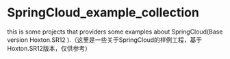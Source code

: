 # SpringCloud_example_collection
this is some projects that providers some examples about SpringCloud(Base version Hoxton.SR12 ).（这里是一些关于SpringCloud的样例工程，基于Hoxton.SR12版本，仅供参考）
